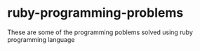 ruby-programming-problems
=========================

These are some of the programming poblems solved using ruby programming language
